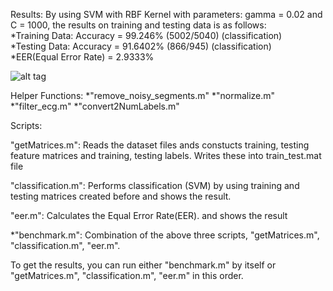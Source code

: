 Results:
By using SVM with RBF Kernel with parameters: gamma = 0.02 and C = 1000, the results on training and testing data is as follows:  
*Training Data: Accuracy = 99.246% (5002/5040) (classification)  
*Testing Data: Accuracy = 91.6402% (866/945) (classification)  
*EER(Equal Error Rate) = 2.9333%

![alt tag](https://github.com/a-ozbek/Machine-Learning/tree/master/ECG%20Biometric%20-%20Method%201eer.png)



Helper Functions: 
*"remove_noisy_segments.m"
*"normalize.m"
*"filter_ecg.m"
*"convert2NumLabels.m"


Scripts:

"getMatrices.m": Reads the dataset files ands constucts training, testing feature matrices and training, testing labels. Writes these into train_test.mat file

"classification.m": Performs classification (SVM) by using training and testing matrices created before and shows the result.

"eer.m": Calculates the Equal Error Rate(EER). and shows the result

*"benchmark.m": Combination of the above three scripts, "getMatrices.m", "classification.m", "eer.m".

To get the results, you can run either "benchmark.m" by itself or "getMatrices.m", "classification.m", "eer.m" in this order. 

